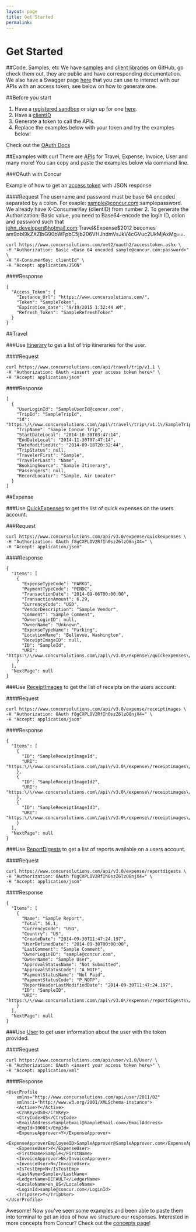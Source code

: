 ```yaml
---
layout: page
title: Get Started
permalink:
---
```


# Get Started

##Code, Samples, etc
We have [samples](https://github.com/concur-samples) and [client libraries](https://github.com/concur) on GitHub, go check them out, they are public and have corresponding documentation. We also have a Swagger page [here](https://www.concursolutions.com/api/docs/index.html) that you can use to interact with our APIs with an access token, see below on how to generate one. 

##Before you start

1. Have a [registered sandbox](https://developer.concur.com/en-us/login) or sign up for one [here](https://developer.concur.com/register). 
2. Have a [clientID](https://developer.concur.com/api-documentation/oauth-20/oauth-20-basic-concepts#consumer_key)
3. Generate a token to call the APIs. 
4. Replace the examples below with your token and try the examples below!

Check out the [OAuth Docs](https://developer.concur.com/api-documentation/oauth-20-0)

##Examples with curl
There are [APIs](https://developer.concur.com/docs-and-resources/documentation) for Travel, Expense, Invoice, User and many more! You can copy and paste the examples below via command line. 

###OAuth with Concur

Example of how to get an [access token](https://developer.concur.com/api-documentation/oauth-20/oauth-20-basic-concepts#access_tokens) with JSON response
	
####Request
The username and password must be base 64 encoded separated by a colon. For exaple: sample@concur.com:samplepassword. We already have X-ConsumerKey (clientID) from number 2. To generate the Authorization: Basic value, you need to Base64-encode the login ID, colon and password such that john_developer@hotmail.com:Travel&Expense$2012 becomes am9obl9kZXZlbG90bWFpbC5jb206VHJhdmVsJkV4cGVuc2UkMjAxMg==.
	
	curl https://www.concursolutions.com/net2/oauth2/accesstoken.ashx \
	-H "Authorization: Basic <Base 64 encoded sample@concur.com:password>" \
	-H "X-ConsumerKey: clientId" \
	-H "Accept: application/JSON"

####Response

	{
	  "Access_Token": {
	    "Instance_Url": "https://www.concursolutions.com/",
	    "Token": "SampleToken",
	    "Expiration_date": "9/19/2015 1:32:44 AM",
	    "Refresh_Token": "SampleRefreshToken"
	  }
	}

##Travel

###Use [Itinerary](https://developer.concur.com/api-documentation/web-services/itinerary/itinerary-resource/itinerary-resource-get) to get a list of trip itineraries for the user. 
	
####Request

	curl https://www.concursolutions.com/api/travel/trip/v1.1 \
	-H "Authorization: OAuth <insert your access token here>" \
    -H "Accept: application/json"	

####Response

	[
	  {
	    "UserLoginId": "SampleUserId@concur.com",
	    "TripId": "SampleTripId",
	    "id": "https:\/\/www.concursolutions.com\/api\/travel\/trip\/v1.1\/SampleTripId",
	    "TripName": "Sample Concur Trip",
	    "StartDateLocal": "2014-10-30T03:47:14",
	    "EndDateLocal": "2014-11-30T07:47:14",
	    "DateModifiedUtc": "2014-09-18T20:32:44",
	    "TripStatus": null,
	    "TravelerFirst": "Sample",
	    "TravelerLast": "Name",
	    "BookingSource": "Sample Itinerary",
	    "Passengers": null,
	    "RecordLocator": "Sample, Air Locator"
	  }
	]

##Expense


###Use [QuickExpenses](https://www.concursolutions.com/api/docs/index.html#!/QuickExpenses) to get the list of quick expenses on the users account. 
	
###Request

	curl https://www.concursolutions.com/api/v3.0/expense/quickexpenses \
	-H "Authorization: OAuth f8gCXPLOV2RfIh0szZ6lzO8njX4=" \
    -H "Accept: application/json"

####Response

	{
	  "Items": [
	    {
	      "ExpenseTypeCode": "PARKG",
	      "PaymentTypeCode": "PENDC",
	      "TransactionDate": "2014-09-06T00:00:00",
	      "TransactionAmount": 6.29,
	      "CurrencyCode": "USD",
	      "VendorDescription": "Sample Vendor",
	      "Comment": "Sample Comment",
	      "OwnerLoginID": null,
	      "OwnerName": "Unknown",
	      "ExpenseTypeName": "Parking",
	      "LocationName": "Bellevue, Washington",
	      "ReceiptImageID": null,
	      "ID": "SampleId",
	      "URI": "https:\/\/www.concursolutions.com\/api\/v3.0\/expense\/quickexpenses\/SampleId"
	    }
	  ],
	  "NextPage": null
	}

###Use [ReceiptImages](https://www.concursolutions.com/api/docs/index.html#!/ReceiptImages) to get the list of receipts on the users account: 

####Request

	curl https://www.concursolutions.com/api/v3.0/expense/receiptimages \
	-H "Authorization: OAuth f8gCXPLOV2RfIh0szZ6lzO8njX4=" \
    -H "Accept: application/json"

####Response

	{
	  "Items": [
	    {
	      "ID": "SampleReceiptImageId",
	      "URI": "https:\/\/www.concursolutions.com\/api\/v3.0\/expense\/receiptimages\/SampleReceiptImageId"
	    },
	    {
	      "ID": "SampleReceiptImageId2",
	      "URI": "https:\/\/www.concursolutions.com\/api\/v3.0\/expense\/receiptimages\/SampleReceiptImageId2"
	    },
	    {
	      "ID": "SampleReceiptImageId3",
	      "URI": "https:\/\/www.concursolutions.com\/api\/v3.0\/expense\/receiptimages\/SampleReceiptImageId3"
	    }
	  ],
	  "NextPage": null
	}

###Use [ReportDigests](https://www.concursolutions.com/api/docs/index.html#!/ReportDigests) to get a list of reports available on a users account. 
	
####Request

	curl https://www.concursolutions.com/api/v3.0/expense/reportdigests \
    -H "Authorization: OAuth f8gCXPLOV2RfIh0szZ6lzO8njX4=" \
    -H "Accept: application/json"

####Response

	{
	  "Items": [
	    {
	      "Name": "Sample Report",
	      "Total": 56.1,
	      "CurrencyCode": "USD",
	      "Country": "US",
	      "CreateDate": "2014-09-30T11:47:24.197",
	      "UserDefinedDate": "2014-09-30T00:00:00",
	      "LastComment": "Sample Comment",
	      "OwnerLoginID": "sample@concur.com",
	      "OwnerName": "Sample User",
	      "ApprovalStatusName": "Not Submitted",
	      "ApprovalStatusCode": "A_NOTF",
	      "PaymentStatusName": "Not Paid",
	      "PaymentStatusCode": "P_NOTP",
	      "ReportHeaderLastModifiedDate": "2014-09-30T11:47:24.197",
	      "ID": "SampleID",
	      "URI": "https:\/\/www.concursolutions.com\/api\/v3.0\/expense\/reportdigests\/SampleID"
	    }
	  ],
	  "NextPage": null
	}


###Use [User](https://developer.concur.com/api-documentation/web-services/user/user-resource) to get user information about the user with the token provided. 

####Request

	curl https://www.concursolutions.com/api/user/v1.0/User/ \
    -H "Authorization: OAuth <insert your access token here>" \
    -H "Accept: application/xml"

####Response
	
	<UserProfile 
	    xmlns="http://www.concursolutions.com/api/user/2011/02" 
	    xmlns:i="http://www.w3.org/2001/XMLSchema-instance">
	    <Active>Y</Active>
	    <CrnKey>USD</CrnKey>
	    <CtryCode>US</CtryCode>
	    <EmailAddress>SampleEmail@SampleEmail.com</EmailAddress>
	    <EmpId>10001</EmpId>
	    <ExpenseApprover>Y</ExpenseApprover>
	    <ExpenseApproverEmployeeID>SampleApprover@SampleApprover.com</ExpenseApproverEmployeeID>
	    <ExpenseUser>Y</ExpenseUser>
	    <FirstName>Sample</FirstName>
	    <InvoiceApprover>N</InvoiceApprover>
	    <InvoiceUser>N</InvoiceUser>
	    <IsTestEmp>N</IsTestEmp>
	    <LastName>Sample</LastName>
	    <LedgerName>DEFAULT</LedgerName>
	    <LocaleName>en_US</LocaleName>
	    <LoginId>sample@concur.com</LoginId>
	    <TripUser>Y</TripUser>
	</UserProfile>

Awesome! Now you've seen some examples and been able to paste them into terminal to get an idea of how we structure our responses. Interested in more concepts from Concur? Check out the [concepts page](developer.concur.com)!
	
